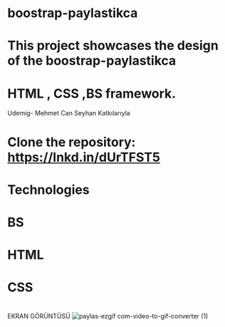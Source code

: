 # boostrap-paylastikca

# This project showcases the design of the boostrap-paylastikca 

# HTML , CSS ,BS framework.

Udemig- Mehmet Can Seyhan Katkılarıyla

# Clone the repository: https://lnkd.in/dUrTFST5

# Technologies

# BS
# HTML
# CSS

#
EKRAN GÖRÜNTÜSÜ
![paylas-ezgif com-video-to-gif-converter (1)](https://github.com/Celal08/boostrap-paylast-kca/assets/155475492/d82a224d-a631-4cbd-8a09-adee01c4e37f)
